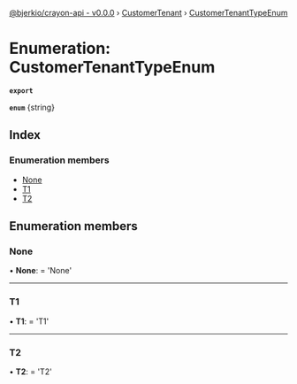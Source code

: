[@bjerkio/crayon-api - v0.0.0](../README.md) › [CustomerTenant](../modules/customertenant.md) › [CustomerTenantTypeEnum](customertenant.customertenanttypeenum.md)

# Enumeration: CustomerTenantTypeEnum

**`export`** 

**`enum`** {string}

## Index

### Enumeration members

* [None](customertenant.customertenanttypeenum.md#none)
* [T1](customertenant.customertenanttypeenum.md#t1)
* [T2](customertenant.customertenanttypeenum.md#t2)

## Enumeration members

###  None

• **None**: =  <any> 'None'

___

###  T1

• **T1**: =  <any> 'T1'

___

###  T2

• **T2**: =  <any> 'T2'
